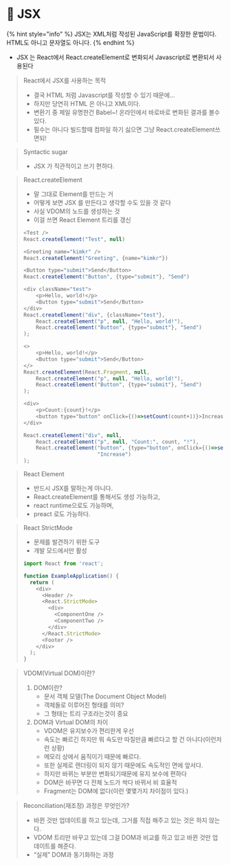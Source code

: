 # 🔴 JSX

{% hint style="info" %}
JSX는  XML처럼  작성된 JavaScript를 확장한 문법이다. HTML도 아니고 문자열도 아니다.
{% endhint %}

* JSX 는 React에서 React.createElement로 변화되서 Javascript로 변환되서 사용된다

> React에서 JSX를 사용하는 목적
>
> * 결국 HTML 처럼 Javascript를 작성할 수 있기 때문에...
> * 하지만 당연히 HTML 은 아니고 XML이다.
> * 변환기 중 제일 유명한건 Babel\~! 온라인에서 바로바로 변화된 결과를 볼수 있다.
> * 필수는 아니다 빌드할때 컴파일 하기 싫으면 그냥 React.createElement쓰면되!

> Syntactic sugar
>
> * JSX 가 직관적이고 쓰기 편하다.

> React.createElement
>
> * 말 그대로 Element를 만드는 거
> * 어떻게 보면 JSX 를 만든다고 생각할 수도 있을 것 같다
> * 사실 VDOM의 노드를 생성하는 것
> * 이걸 쓰면 React Element 트리를 갱신
>
> ```javascript
> <Test />
> React.createElement("Test", null)
>
> <Greeting name="kimkr" />
> React.createElement("Greeting", {name="kimkr"})
>
> <Button type="submit">Send</Button>
> React.createElement("Button", {type="submit"}, "Send")
>
> <div className="test">
>     <p>Hello, world!</p>
>     <Button type="submit">Send</Button>
> </div>
> React.createElement("div", {className="test"}, 
>     React.createElement("p", null, "Hello, world!"),
>     React.createElement("Button", {type="submit"}, "Send")
> );
>
> <>
>     <p>Hello, world!</p>
>     <Button type="submit">Send</Button>
> </>
> React.createElement(React.Fragment, null, 
>     React.createElement("p", null, "Hello, world!"),
>     React.createElement("Button", {type="submit"}, "Send")
> );
>
> <div>
>     <p>Count:{count}!</p>
>     <button type="button" onClick={()=>setCount(count+1)}>Increase</buttton>
> </div>
>
> React.createElement("div", null, 
>     React.createElement("p", null, "Count:", count, "!"),
>     React.createElement("button", {type="button", onClick={()=>setCount(count+1)},
>                         "Increase")
> );
> ```

> React Element
>
> * 반드시 JSX를 말하는게 아니다.
> * React.createElement를 통해서도 생성 가능하고,
> * react runtime으로도 가능하며,
> * preact 로도 가능하다.

> React StrictMode
>
> * 문제를 발견하기 위한 도구
> * 개발 모드에서만 활성
>
> ```javascript
> import React from 'react';
>
> function ExampleApplication() {
>   return (
>     <div>
>       <Header />
>       <React.StrictMode>
>         <div>
>           <ComponentOne />
>           <ComponentTwo />
>         </div>
>       </React.StrictMode>
>       <Footer />
>     </div>
>   );
> }
> ```

> VDOM(Virtual DOM)이란?
>
> 1. DOM이란?
>    * 문서 객체 모델(The Document Object Model)
>    * 객체들로 이루어진 형태를 의미?
>    * 그 형태는 트리 구조라는것이 중요
> 2. DOM과 Virtual DOM의 차이
>    * VDOM은 유지보수가 편리한게 우선
>    * 속도는 빠르긴 하지만 뭐 속도만 따질만큼 빠르다고 할 건 아니다(이런저런 상황)
>    * 메모리 상에서 움직이기 때문에 빠르다.
>    * 또한 실제로 렌더링이 되지 않기 때문에도 속도적인 면에 앞서다.
>    * 하지만 바뀌는 부분만 변화되기때문에 유지 보수에 편하다
>    * DOM은 바꾸면 다 전체 노드가 싹다 바뀌서 비 효율적
>    * Fragment는 DOM에 없다(이런 몇몇가지 차이점이 있다.)

> Reconciliation(재조정) 과정은 무엇인가?
>
> * 바뀐 것만 업데이트를 하고 있는데, 그거를 직접 해주고 있는 것은 하지 않는다.
> * VDOM 트리만 바꾸고 있는데 그걸 DOM과 비교를 하고 있고 바뀐 것만 업데이트를 해준다.
> * “실제” DOM과 동기화하는 과정
